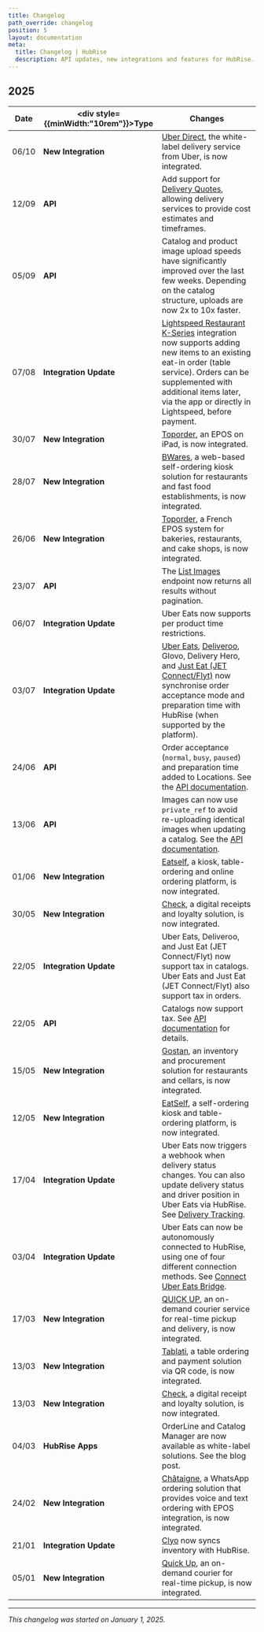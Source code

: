 ```yaml
---
title: Changelog
path_override: changelog
position: 5
layout: documentation
meta:
  title: Changelog | HubRise
  description: API updates, new integrations and features for HubRise. Stay up to date with the latest changes.
---
```


## 2025

| Date  | <div style={{minWidth:"10rem"}}>Type</div> | Changes                                                                                                                                                                                                                                                                                                                                                                                                          |
| ----- | ------------------------------------------ | ---------------------------------------------------------------------------------------------------------------------------------------------------------------------------------------------------------------------------------------------------------------------------------------------------------------------------------------------------------------------------------------------------------------- |
| 06/10 | **New Integration**                        | [Uber Direct](/apps/uber-direct/overview), the white-label delivery service from Uber, is now integrated.                                                                                                                                                                                                                                                                                                        |
| 12/09 | **API**                                    | Add support for [Delivery Quotes](/developers/api/deliveries), allowing delivery services to provide cost estimates and timeframes.                                                                                                                                                                                                                                                                              |
| 05/09 | **API**                                    | Catalog and product image upload speeds have significantly improved over the last few weeks. Depending on the catalog structure, uploads are now 2x to 10x faster.                                                                                                                                                                                                                                               |
| 07/08 | **Integration Update**                     | [Lightspeed Restaurant K-Series](/apps/lightspeed-restaurant/push-orders) integration now supports adding new items to an existing eat-in order (table service). Orders can be supplemented with additional items later, via the app or directly in Lightspeed, before payment.                                                                                                                                  |
| 30/07 | **New Integration**                        | [Toporder](/apps/toporder/overview), an EPOS on iPad, is now integrated.                                                                                                                                                                                                                                                                                                                                         |
| 28/07 | **New Integration**                        | [BWares](/apps/bwares/overview), a web-based self-ordering kiosk solution for restaurants and fast food establishments, is now integrated.                                                                                                                                                                                                                                                                       |
| 26/06 | **New Integration**                        | [Toporder](/apps/toporder/overview), a French EPOS system for bakeries, restaurants, and cake shops, is now integrated.                                                                                                                                                                                                                                                                                          |
| 23/07 | **API**                                    | The [List Images](/developers/api/catalogs#list-images) endpoint now returns all results without pagination.                                                                                                                                                                                                                                                                                                     |
| 06/07 | **Integration Update**                     | Uber Eats now supports per product time restrictions.                                                                                                                                                                                                                                                                                                                                                            |
| 03/07 | **Integration Update**                     | [Uber Eats](/apps/uber-eats/receive-orders#pause-and-preparation-time), [Deliveroo](/apps/deliveroo/receive-orders#pause-and-preparation-time), <Link href="/apps/glovo/receive-orders#pause">Glovo</Link>, Delivery Hero, and [Just Eat (JET Connect/Flyt)](/apps/just-eat-flyt/receive-orders#pause) now synchronise order acceptance mode and preparation time with HubRise (when supported by the platform). |
| 24/06 | **API**                                    | Order acceptance (`normal`, `busy`, `paused`) and preparation time added to Locations. See the [API documentation](/developers/api/accounts#order-acceptance).                                                                                                                                                                                                                                                   |
| 13/06 | **API**                                    | Images can now use `private_ref` to avoid re-uploading identical images when updating a catalog. See the [API documentation](/developers/api/catalogs#images).                                                                                                                                                                                                                                                   |
| 01/06 | **New Integration**                        | [Eatself](/apps/eatself/overview), a kiosk, table-ordering and online ordering platform, is now integrated.                                                                                                                                                                                                                                                                                                      |
| 30/05 | **New Integration**                        | [Check](/apps/check/overview), a digital receipts and loyalty solution, is now integrated.                                                                                                                                                                                                                                                                                                                       |
| 22/05 | **Integration Update**                     | Uber Eats, Deliveroo, and Just Eat (JET Connect/Flyt) now support tax in catalogs. Uber Eats and Just Eat (JET Connect/Flyt) also support tax in orders.                                                                                                                                                                                                                                                         |
| 22/05 | **API**                                    | Catalogs now support tax. See [API documentation](/developers/api/catalogs#product-tax-rates) for details.                                                                                                                                                                                                                                                                                                       |
| 15/05 | **New Integration**                        | [Gostan](/apps/gostan/overview), an inventory and procurement solution for restaurants and cellars, is now integrated.                                                                                                                                                                                                                                                                                           |
| 12/05 | **New Integration**                        | [EatSelf](/apps/eatself/overview), a self-ordering kiosk and table-ordering platform, is now integrated.                                                                                                                                                                                                                                                                                                         |
| 17/04 | **Integration Update**                     | Uber Eats now triggers a webhook when delivery status changes. You can also update delivery status and driver position in Uber Eats via HubRise. See [Delivery Tracking](/apps/uber-eats/receive-orders#delivery-tracking).                                                                                                                                                                                      |
| 03/04 | **Integration Update**                     | Uber Eats can now be autonomously connected to HubRise, using one of four different connection methods. See [Connect Uber Eats Bridge](/apps/uber-eats/connect-hubrise#connect-uber-eats-bridge).                                                                                                                                                                                                                |
| 17/03 | **New Integration**                        | [QUICK UP](/apps/quick-up/overview), an on-demand courier service for real-time pickup and delivery, is now integrated.                                                                                                                                                                                                                                                                                          |
| 13/03 | **New Integration**                        | [Tablati](/apps/tablati/overview), a table ordering and payment solution via QR code, is now integrated.                                                                                                                                                                                                                                                                                                         |
| 13/03 | **New Integration**                        | [Check](/apps/check/overview), a digital receipt and loyalty solution, is now integrated.                                                                                                                                                                                                                                                                                                                        |
| 04/03 | **HubRise Apps**                           | OrderLine and Catalog Manager are now available as white-label solutions. See the <Link href="/blog/white-label">blog post</Link>.                                                                                                                                                                                                                                                                               |
| 24/02 | **New Integration**                        | [Châtaigne](/apps/chataigne/overview), a WhatsApp ordering solution that provides voice and text ordering with EPOS integration, is now integrated.                                                                                                                                                                                                                                                              |
| 21/01 | **Integration Update**                     | [Clyo](/apps/clyo/overview) now syncs inventory with HubRise.                                                                                                                                                                                                                                                                                                                                                    |
| 05/01 | **New Integration**                        | [Quick Up](/apps/quick-up/overview), an on-demand courier for real-time pickup, is now integrated.                                                                                                                                                                                                                                                                                                               |

---

_This changelog was started on January 1, 2025._
